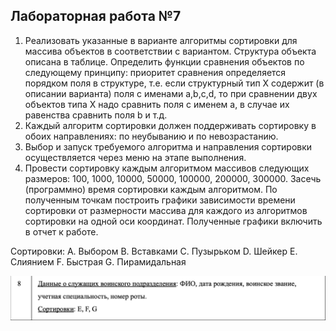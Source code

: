 ## Лабораторная работа №7

1. Реализовать указанные в варианте алгоритмы сортировки для массива объектов в соответствии с вариантом. Структура
   объекта описана в таблице. Определить функции сравнения объектов по следующему принципу: приоритет сравнения
   определяется порядком поля в структуре, т.е. если структурный тип Х содержит (в описании варианта) поля с именами
   a,b,c,d, то при сравнении двух объектов типа Х надо сравнить поля с именем a, в случае их равенства сравнить поля b и
   т.д.
2. Каждый алгоритм сортировки должен поддерживать сортировку в обоих направлениях: по неубыванию и по невозрастанию.
3. Выбор и запуск требуемого алгоритма и направления сортировки осуществляется через меню на этапе выполнения.
4. Провести сортировку каждым алгоритмом массивов следующих размеров: 100, 1000, 10000, 50000, 100000, 200000, 300000.
   Засечь (программно) время сортировки каждым алгоритмом. По полученным точкам построить графики зависимости времени
   сортировки от размерности массива для каждого из алгоритмов сортировки на одной оси координат. Полученные графики
   включить в отчет к работе.

Сортировки:
A. Выбором
B. Вставками
C. Пузырьком
D. Шейкер
E. Слиянием
F. Быстрая
G. Пирамидальная

![My task](./task.png "task")